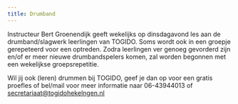 ```yaml
---
title: Drumband
---
```


Instructeur Bert Groenendijk geeft wekelijks op dinsdagavond les aan de drumband/slagwerk leerlingen van TOGIDO. Soms wordt ook in een groepje gerepeteerd voor een optreden. Zodra leerlingen ver genoeg gevorderd zijn en/of er meer nieuwe drumbandspelers komen, zal worden begonnen met een wekelijkse groepsrepetitie.
 
Wil jij ook (leren) drummen bij TOGIDO, geef je dan op voor een gratis proefles of bel/mail voor meer informatie naar 06-43944013 of [secretariaat@togidohekelngen.nl](email:secretariaat@togidohekelngen.nl)
